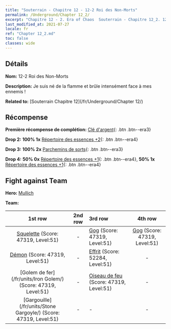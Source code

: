 ```yaml
---
title: "Souterrain - Chapitre 12 - 12-2 Roi des Non-Morts"
permalink: /Underground/Chapter 12_2/
excerpt: "Chapitre 12 - 2. Era of Chaos  Souterrain - Chapitre 12_2. 12-2 Roi des Non-Morts"
last_modified_at: 2021-07-27
locale: fr
ref: "Chapter 12_2.md"
toc: false
classes: wide
---
```


## Détails

 **Nom:** 12-2 Roi des Non-Morts

 **Description:** Je suis né de la flamme et brûle intensément face à mes ennemis !

 **Related to:** [Souterrain Chapitre 12](/fr/Underground/Chapter 12/)

## Récompense

 **Première récompense de complétion:** [Clé d'argent](/ItemsFR/con_693/){: .btn .btn--era3}

 **Drop 2:** **100% 1x** [Répertoire des essences +2](/ItemsFR/mat_53/){: .btn .btn--era4}

 **Drop 3:** **100% 2x** [Parchemins de sorts](/ItemsFR/con_694/){: .btn .btn--era3}

 **Drop 4:** **50% 0x** [Répertoire des essences +1](/ItemsFR/mat_46/){: .btn .btn--era4}, **50% 1x** [Répertoire des essences +1](/ItemsFR/mat_46/){: .btn .btn--era4}


## Fight against Team
 **Hero:** [Mullich](/fr/heroes/Mullich/)

 **Team:**


  | 1st row | 2nd row | 3rd row | 4th row |
  |:----:|:----:|:----|:----:|
  | [Squelette](/fr/units/Skeleton/) (Score: 47319, Level:51)  | - | [Gog](/fr/units/Gog/) (Score: 47319, Level:51)  | [Gog](/fr/units/Gog/) (Score: 47319, Level:51)  |
  | [Démon](/fr/units/Demon/) (Score: 47319, Level:51)  | - | [Effrit](/fr/units/Efreeti/) (Score: 52284, Level:51)  | - |
  | [Golem de fer](/fr/units/Iron Golem/) (Score: 47319, Level:51)  | - | [Oiseau de feu](/fr/units/Firebird/) (Score: 47319, Level:51)  | - |
  | [Gargouille](/fr/units/Stone Gargoyle/) (Score: 47319, Level:51)  | - | - | - |


